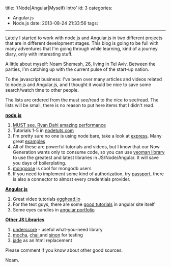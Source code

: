 title: '(Node|Angular|Myself) Intro'
id: 3
categories:
  - Angular.js
  - Node.js
date: 2013-08-24 21:33:56
tags:
---

Lately I started to work with node.js and Angular.js in two different projects that are in different development stages. This blog is going to be full with many adventures that I'm going through while learning, kind of a journey diary, only with interesting stuff.

A little about myself: Noam Shemesh, 26, living in Tel Aviv. Between the parties, I'm catching up with the current pulse of the start-up nation.

To the javascript business: I've been over many articles and videos related to node.js and Angular.js, and I thought it would be nice to save some search/watch time to other people.

<!--more-->The lists are ordered from the must see/read to the nice to see/read. The lists will be small, there is no reason to put here items that I didn't read.

<span style="color:#000000;">[<span style="text-decoration:underline;color:#000000;">**node.js**</span>](http://nodejs.org "nodejs")</span>

1. [MUST see, Ryan Dahl amazing performance](http://www.youtube.com/watch?v=jo_B4LTHi3I "Ryan Dahl")[
](http://www.youtube.com/watch?v=jo_B4LTHi3I)
1. Tutorials 1-5 in [nodetuts.com](http://nodetuts.com/ "nodetuts.com")
1. I'm pretty sure no one is using node bare, take a look at [express](http://expressjs.com/guide.html "express"). Many great [examples](https://github.com/visionmedia/express/tree/master/examples "express examples")
1. All of these are powerful tutorials and videos, but I know that our Now Generation wants only to consume code, so you can use [yeoman library](http://yeoman.io/ "yeoman") to use the greatest and latest libraries in JS/Node/Angular. It will save you days of boilerplating.
1. [mongoose](http://mongoosejs.com/) is cool for mongodb users
1. If you need to implement some kind of authorization, try [passport](http://passportjs.org/ "passport"), there is also a connector to almost every credentials provider.

<span style="text-decoration:underline;color:#000000;">**[<span style="color:#000000;text-decoration:underline;">Angular.js</span>](http://www.angularjs.org/ "angular")**</span>

1. Great video tutorials [egghead.io](http://egghead.io "egghead")
1. For the text guys, there are some [good tutorials](http://docs.angularjs.org/tutorial "angular tutorials") in angular site itself
1. Some eyes candies in [angular portfolio](http://builtwith.angularjs.org/)

<span style="text-decoration:underline;">**Other JS Libraries**</span>

1. [underscore](http://underscorejs.org/ "underscore") - useful what-you-need library
1. [mocha](http://visionmedia.github.io/mocha/ "mocha"), [chai ](http://chaijs.com/ "chai")and [sinon](http://sinonjs.org/ "sinon") for testing
1. [jade](http://jade-lang.com/) as an html replacement

Please comment if you know about other good sources.

Noam.
